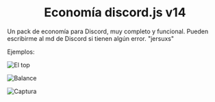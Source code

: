 <h1 align="center"> Economía discord.js v14 </h1>

Un pack de economía para Discord, muy completo y funcional. Pueden escribirme al md de Discord si tienen algún error. "jersuxs"

Ejemplos:

![El top](https://github.com/user-attachments/assets/99d8a5cf-01e1-4b6f-9c34-3edca5ffe6bc)

![Balance](https://github.com/user-attachments/assets/b7fd157d-0da8-49fb-b30f-4394d8a3db90)

![Captura](https://github.com/user-attachments/assets/860effb7-95a1-4bf6-9edb-6a141c08b586)

